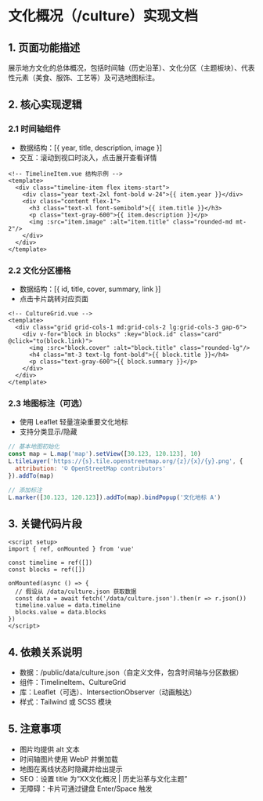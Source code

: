 # 文化概况（/culture）实现文档

## 1. 页面功能描述
展示地方文化的总体概况，包括时间轴（历史沿革）、文化分区（主题板块）、代表性元素（美食、服饰、工艺等）及可选地图标注。

## 2. 核心实现逻辑

### 2.1 时间轴组件
- 数据结构：[{ year, title, description, image }]
- 交互：滚动到视口时淡入，点击展开查看详情

```vue
<!-- TimelineItem.vue 结构示例 -->
<template>
  <div class="timeline-item flex items-start">
    <div class="year text-2xl font-bold w-24">{{ item.year }}</div>
    <div class="content flex-1">
      <h3 class="text-xl font-semibold">{{ item.title }}</h3>
      <p class="text-gray-600">{{ item.description }}</p>
      <img :src="item.image" :alt="item.title" class="rounded-md mt-2"/>
    </div>
  </div>
</template>
```

### 2.2 文化分区栅格
- 数据结构：[{ id, title, cover, summary, link }]
- 点击卡片跳转对应页面

```vue
<!-- CultureGrid.vue -->
<template>
  <div class="grid grid-cols-1 md:grid-cols-2 lg:grid-cols-3 gap-6">
    <div v-for="block in blocks" :key="block.id" class="card" @click="to(block.link)">
      <img :src="block.cover" :alt="block.title" class="rounded-lg"/>
      <h4 class="mt-3 text-lg font-bold">{{ block.title }}</h4>
      <p class="text-gray-600">{{ block.summary }}</p>
    </div>
  </div>
</template>
```

### 2.3 地图标注（可选）
- 使用 Leaflet 轻量渲染重要文化地标
- 支持分类显示/隐藏

```javascript
// 基本地图初始化
const map = L.map('map').setView([30.123, 120.123], 10)
L.tileLayer('https://{s}.tile.openstreetmap.org/{z}/{x}/{y}.png', {
  attribution: '© OpenStreetMap contributors'
}).addTo(map)

// 添加标注
L.marker([30.123, 120.123]).addTo(map).bindPopup('文化地标 A')
```

## 3. 关键代码片段

```vue
<script setup>
import { ref, onMounted } from 'vue'

const timeline = ref([])
const blocks = ref([])

onMounted(async () => {
  // 假设从 /data/culture.json 获取数据
  const data = await fetch('/data/culture.json').then(r => r.json())
  timeline.value = data.timeline
  blocks.value = data.blocks
})
</script>
```

## 4. 依赖关系说明
- 数据：/public/data/culture.json（自定义文件，包含时间轴与分区数据）
- 组件：TimelineItem、CultureGrid
- 库：Leaflet（可选）、IntersectionObserver（动画触达）
- 样式：Tailwind 或 SCSS 模块

## 5. 注意事项
- 图片均提供 alt 文本
- 时间轴图片使用 WebP 并懒加载
- 地图在离线状态时隐藏并给出提示
- SEO：设置 title 为“XX文化概况 | 历史沿革与文化主题”
- 无障碍：卡片可通过键盘 Enter/Space 触发